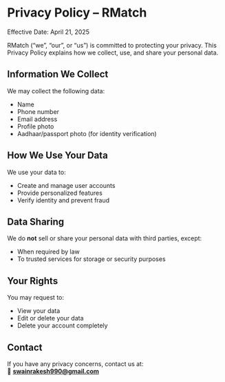 # Privacy Policy – RMatch

Effective Date: April 21, 2025

RMatch (“we”, “our”, or “us”) is committed to protecting your privacy. This Privacy Policy explains how we collect, use, and share your personal data.

## Information We Collect
We may collect the following data:
- Name
- Phone number
- Email address
- Profile photo
- Aadhaar/passport photo (for identity verification)

## How We Use Your Data
We use your data to:
- Create and manage user accounts
- Provide personalized features
- Verify identity and prevent fraud

## Data Sharing
We do **not** sell or share your personal data with third parties, except:
- When required by law
- To trusted services for storage or security purposes

## Your Rights
You may request to:
- View your data
- Edit or delete your data
- Delete your account completely

## Contact
If you have any privacy concerns, contact us at:  
📧 **swainrakesh990@gmail.com**


